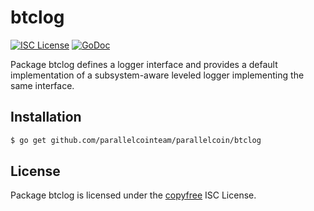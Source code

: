 # btclog

[![ISC License](http://img.shields.io/badge/license-ISC-blue.svg)](http://copyfree.org)
[![GoDoc](https://img.shields.io/badge/godoc-reference-blue.svg)](http://godoc.org/github.com/parallelcointeam/parallelcoin/btclog)

Package btclog defines a logger interface and provides a default implementation of a subsystem-aware leveled logger implementing the same interface.

## Installation

```bash
$ go get github.com/parallelcointeam/parallelcoin/btclog
```

## License

Package btclog is licensed under the [copyfree](http://copyfree.org) ISC
License.
